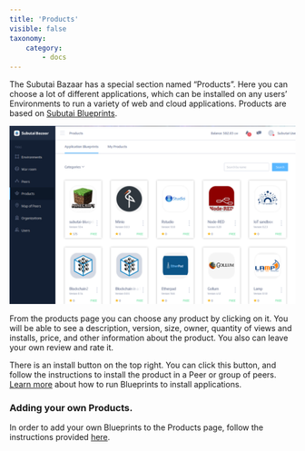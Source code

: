 ```yaml
---
title: 'Products'
visible: false
taxonomy:
    category:
        - docs
---
```


The Subutai Bazaar has a special section named “Products”. Here you can choose a lot of different applications, which can be installed on any users’ Environments to run a variety of web and cloud applications. Products are based on [Subutai Blueprints](../../../blueprints).

![Products](products.png)

From the products page you can choose any product by clicking on it. You will be able to see a description, version, size, owner, quantity of views and installs, price, and other information about the product. You also can leave your own review and rate it.

There is an install button on the top right. You can click this button, and follow the instructions to install the product in a Peer or group of peers. [Learn more](../../../blueprints/using-blueprints) about how to run Blueprints to install applications.

### Adding your own Products.

In order to add your own Blueprints to the Products page, follow the instructions provided [here](../../use-account-tools#my-blueprints).
